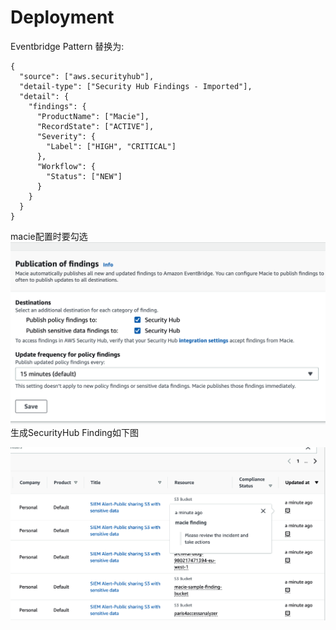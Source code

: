 # Deployment
Eventbridge Pattern 替换为:
```
{
  "source": ["aws.securityhub"],
  "detail-type": ["Security Hub Findings - Imported"],
  "detail": {
    "findings": {
      "ProductName": ["Macie"],
      "RecordState": ["ACTIVE"],
      "Severity": {
        "Label": ["HIGH", "CRITICAL"]
      },
      "Workflow": {
        "Status": ["NEW"]
      }
    }
  }
}
```
macie配置时要勾选
![macie](/s3/macie-sh-open.png)
生成SecurityHub Finding如下图

![sample](/s3/SIEM-Alert.png)
